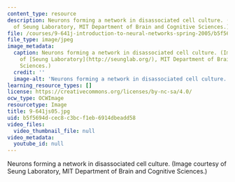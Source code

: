 ```yaml
---
content_type: resource
description: Neurons forming a network in disassociated cell culture. (Image courtesy
  of Seung Laboratory, MIT Department of Brain and Cognitive Sciences.)
file: /courses/9-641j-introduction-to-neural-networks-spring-2005/b5f5694dcec8c3bcf1eb6914dbeadd58_9-641js05.jpg
file_type: image/jpeg
image_metadata:
  caption: Neurons forming a network in disassociated cell culture. (Image courtesy
    of [Seung Laboratory](http://seunglab.org/), MIT Department of Brain and Cognitive
    Sciences.)
  credit: ''
  image-alt: 'Neurons forming a network in disassociated cell culture. '
learning_resource_types: []
license: https://creativecommons.org/licenses/by-nc-sa/4.0/
ocw_type: OCWImage
resourcetype: Image
title: 9-641js05.jpg
uid: b5f5694d-cec8-c3bc-f1eb-6914dbeadd58
video_files:
  video_thumbnail_file: null
video_metadata:
  youtube_id: null
---
```

Neurons forming a network in disassociated cell culture. (Image courtesy of Seung Laboratory, MIT Department of Brain and Cognitive Sciences.)